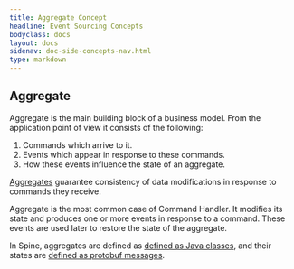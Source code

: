 ```yaml
---
title: Aggregate Concept
headline: Event Sourcing Concepts
bodyclass: docs
layout: docs
sidenav: doc-side-concepts-nav.html
type: markdown
---
```

<h2 class="top">Aggregate</h2> 

Aggregate is the main building block of a business model. 
From the application point of view it consists of the following:
1. Commands which arrive to it. 
2. Events which appear in response to these commands. 
3. How these events influence the state of an aggregate.

[Aggregates](http://martinfowler.com/bliki/DDD_Aggregate.html) guarantee consistency of data modifications in response to commands they receive.

Aggregate is the most common case of Command Handler. It modifies its state and produces one or more events in response to a command. These events are used later to restore the state of the aggregate.

In Spine, aggregates are defined as [defined as Java classes](/java/aggregate.md), and their states are [defined as protobuf messages](/biz-model/aggregate-states.md).
  
 



